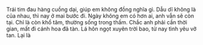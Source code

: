 Trái tim đau hàng cuồng dại, giúp em không đồng nghĩa gì. Dẫu dĩ không là của nhau, thì nay ở mai bước đi. Ngày không em có hơn ai, anh vẫn sẽ còn tại. Chỉ là còn khổ tâm, thường sống trong thầm. Chắc anh phải cần thời gian, mất đi cánh hoa đã tàn. Lá hôn ngọt xuyên trời bao, từ nay tình yêu vỡ tan. Lại là